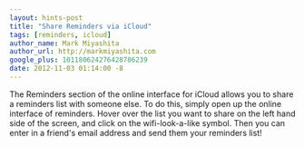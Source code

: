 ```yaml
---
layout: hints-post
title: "Share Reminders via iCloud"
tags: [reminders, icloud]
author_name: Mark Miyashita
author_url: http://markmiyashita.com
google_plus: 101180624276428786239
date: 2012-11-03 01:14:00 -8
---
```


The Reminders section of the online interface for iCloud allows you to share a reminders list with someone else. To do this, simply open up the online interface of reminders. Hover over the list you want to share on the left hand side of the screen, and click on the wifi-look-a-like symbol. Then you can enter in a friend's email address and send them your reminders list!